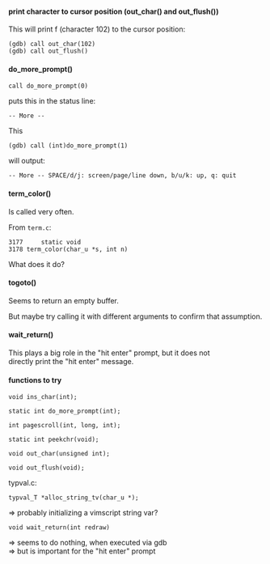 #### print character to cursor position (out_char() and out_flush())

This will print f (character 102) to the cursor position:
```
(gdb) call out_char(102)
(gdb) call out_flush()
```

#### do_more_prompt()

```
call do_more_prompt(0)
```
puts this in the status line:
```
-- More --
```

This
```
(gdb) call (int)do_more_prompt(1)
```
will output:
```
-- More -- SPACE/d/j: screen/page/line down, b/u/k: up, q: quit
```

#### term_color()

Is called very often.

From `term.c`:
```
3177     static void
3178 term_color(char_u *s, int n)
```

What does it do?

#### togoto()

Seems to return an empty buffer.

But maybe try calling it with different arguments to confirm that assumption.

#### wait_return()

This plays a big role in the "hit enter" prompt, but it does not \
directly print the "hit enter" message.

#### functions to try

```
void ins_char(int);
```

```
static int do_more_prompt(int);
```

```
int pagescroll(int, long, int);
```

```
static int peekchr(void);
```

```
void out_char(unsigned int);
```
```
void out_flush(void);
```

typval.c:
```
typval_T *alloc_string_tv(char_u *);
```
=> probably initializing a vimscript string var?

```
void wait_return(int redraw)
```
=> seems to do nothing, when executed via gdb \
=> but is important for the "hit enter" prompt
